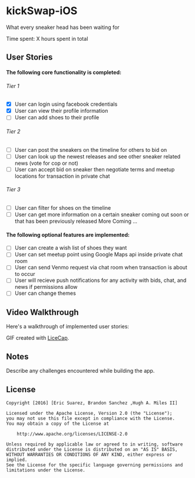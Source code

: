# kickSwap-iOS

What every sneaker head has been waiting for 

Time spent: X hours spent in total

## User Stories

#### The following **core** functionality is completed:
 
###### Tier 1
- [X] User can login using facebook credentials
- [X] User can view their profile information
- [ ] User can add shoes to their profile
  
###### Tier 2
- [ ] User can post the sneakers on the timeline for others to bid on
- [ ] User can look up the newest releases and see other sneaker related news (vote for cop or not)
- [ ] User can accept bid on sneaker then negotiate terms and meetup locations for transaction in private chat 

###### Tier 3
- [ ] User can filter for shoes on the timeline
- [ ] User can get more information on a certain sneaker coming out soon or that has been previously released
More Coming ...
#### The following **optional** features are implemented:
- [ ] User can create a wish list of shoes they want
- [ ] User can set meetup point using Google Maps api inside private chat room
- [ ] User can send Venmo request via chat room when transaction is about to occur
- [ ] User will recieve push notifications for any activity with bids, chat, and news if permissions allow
- [ ] User can change themes 

## Video Walkthrough

Here's a walkthrough of implemented user stories:

<!--![alt tag](https://raw.githubusercontent.com/hamtech-CodePath/Twitter/master/TwitterClient.gif)-->
GIF created with [LiceCap](http://www.cockos.com/licecap/).

## Notes

Describe any challenges encountered while building the app.

## License

    Copyright [2016] [Eric Suarez, Brandon Sanchez ,Hugh A. Miles II]

    Licensed under the Apache License, Version 2.0 (the "License");
    you may not use this file except in compliance with the License.
    You may obtain a copy of the License at

        http://www.apache.org/licenses/LICENSE-2.0

    Unless required by applicable law or agreed to in writing, software
    distributed under the License is distributed on an "AS IS" BASIS,
    WITHOUT WARRANTIES OR CONDITIONS OF ANY KIND, either express or implied.
    See the License for the specific language governing permissions and
    limitations under the License.
